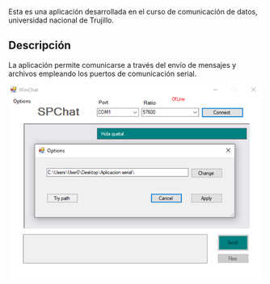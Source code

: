 Esta es una aplicación desarrollada en el curso de comunicación de datos, universidad nacional de Trujillo.

## Descripción
La aplicación permite comunicarse a través del envío de mensajes y archivos empleando los puertos de comunicación serial. 

![Interface de programa](./capturas/app.png "Formulas implementadas")